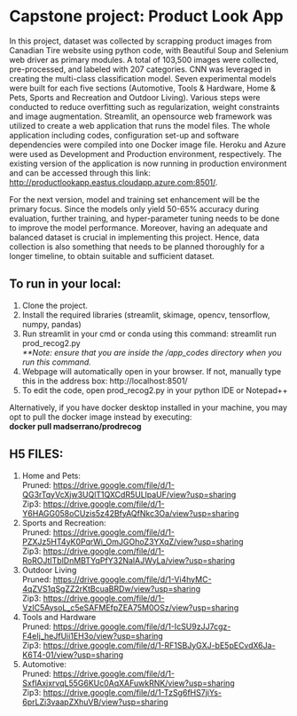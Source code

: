 # Capstone project: Product Look App

In this project, dataset was collected by scrapping product images from Canadian Tire website using python code, with Beautiful Soup and Selenium web driver as primary modules. A total of 103,500 images were collected, pre-processed, and labeled with 207 categories. CNN was leveraged in creating the multi-class classification model. Seven experimental models were built for each five sections (Automotive, Tools & Hardware, Home & Pets, Sports and Recreation and Outdoor Living). Various steps were conducted to reduce overfitting such as regularization, weight constraints and image augmentation. Streamlit, an opensource web framework was utilized to create a web application that runs the model files. The whole application including codes, configuration set-up and software dependencies were compiled into one Docker image file. Heroku and Azure were used as Development and Production environment, respectively. The existing version of the application is now running in production environment and can be accessed through this link: http://productlookapp.eastus.cloudapp.azure.com:8501/. 

For the next version, model and training set enhancement will be the primary focus. Since the models only yield 50-65% accuracy during evaluation, further training, and hyper-parameter tuning needs to be done to improve the model performance. Moreover, having an adequate and balanced dataset is crucial in implementing this project. Hence, data collection is also something that needs to be planned thoroughly for a longer timeline, to obtain suitable and sufficient dataset.


## To run in your local:
1. Clone the project.
2. Install the required libraries (streamlit, skimage, opencv, tensorflow, numpy, pandas)
3. Run streamlit in your cmd or conda using this command: streamlit run prod_recog2.py <br>
   <i>**Note: ensure that you are inside the <project>/app_codes directory when you run this command.</i>
4. Webpage will automatically open in your browser. If not, manually type this in the address box: http://localhost:8501/
5. To edit the code, open prod_recog2.py in your python IDE or Notepad++ <br>
   
Alternatively, if you have docker desktop installed in your machine, you may opt to pull the docker image instead by executing: <br>
**docker pull madserrano/prodrecog**

## H5 FILES:
1. Home and Pets: <br>
   Pruned: https://drive.google.com/file/d/1-QG3rTqyVcXjw3UQlT1QXCdR5ULlpaUF/view?usp=sharing <br>
   Zip3: https://drive.google.com/file/d/1-Y6HAGG058oCUzis5z42BfyAQfNkc3Oa/view?usp=sharing <br>
2. Sports and Recreation: <br>
   Pruned: https://drive.google.com/file/d/1-PZXJz5HT4yK0PqrWi_OmJGOhoZ3YXqZ/view?usp=sharing <br>
   Zip3: https://drive.google.com/file/d/1-RoROJtITblDnMBTYqPfY32NalAJWyLa/view?usp=sharing <br>
3. Outdoor Living <br>
   Pruned: https://drive.google.com/file/d/1-Vi4hyMC-4qZVS1qSgZZ2rKtBcuaBRDw/view?usp=sharing <br>
   Zip3: https://drive.google.com/file/d/1-VzIC5AysoL_c5eSAFMEfpZEA75M0OSz/view?usp=sharing <br>
4. Tools and Hardware <br>
   Pruned: https://drive.google.com/file/d/1-IcSU9zJJ7cgz-F4eIj_heJfUii1EH3o/view?usp=sharing <br>
   Zip3: https://drive.google.com/file/d/1-RF1SBJyGXJ-bE5pECvdX6Ja-K6T4-01/view?usp=sharing <br>
5. Automotive: <br>
   Pruned: https://drive.google.com/file/d/1-SxflAxjxrvqL55G6KUc0AqXAFuwkRNK/view?usp=sharing <br>
   Zip3: https://drive.google.com/file/d/1-TzSg6fHS7jiYs-6prLZi3vaapZXhuVB/view?usp=sharing
